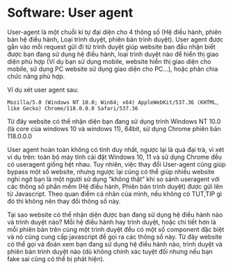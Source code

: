 # Software: User agent

User-agent là một chuỗi kí tự đại diện cho 4 thông số (Hệ điều hành, phiên bản hệ điều hành, Loại trình duyệt, phiên bản trình duyệt). User agent được gắn vào mỗi request gửi đi từ trình duyệt giúp website ban đầu nhận biết được bạn đang sử dụng hệ điều hành, loại trình duyệt nào để hiển thị giao diện phù hợp (Ví dụ bạn sử dụng mobile, website hiển thị giao diện cho mobile, sử dụng PC website sử dụng giao diện cho PC…), hoặc phân chia chức năng phù hợp.

Ví dụ xét user agent sau:

`Mozilla/5.0 (Windows NT 10.0; Win64; x64) AppleWebKit/537.36 (KHTML, like Gecko) Chrome/118.0.0.0 Safari/537.36`

Từ đây website có thể nhận diện bạn đang sử dụng trình Windows NT 10.0 (là core của windows 10 và windows 11), 64bit, sử dụng Chrome phiên bản 118.0.0.0

User agent hoàn toàn không có tính duy nhất, ngược lại là quá đại trà, vì xét ví dụ trên: toàn bộ máy tính cài đặt Windows 10, 11 và sử dụng Chrome đều có useragent giống hệt nhau. Tuy nhiên, việc thay đổi User-agent cũng giúp bypass một số website, nhưng ngược lại cũng có thể giúp nhiều website nghi ngờ bạn là một người sử dụng “không thật” khi so sánh useragent với các thông số phần mềm (Hệ điều hành, Phiên bản trình duyệt) được gửi lên từ Javascript. Theo quan điểm cá nhân của mình, nếu không có TUT,TIP gì đó thì không nên thay đổi thông số này.

Tại sao website có thể nhận diện được bạn đang sử dụng hệ điều hành nào và trình duyệt nào? Mỗi hệ điều hành hay trình duyệt, hoặc chi tiết hơn là mỗi phiên bản trên cùng một trình duyệt đều có một số component đặc biệt và nó cũng cung cấp javascript để gọi ra các thông số này. Từ đây website có thể gọi và đoán xem bạn đang sử dụng hệ điều hành nào, trình duyệt và phiên bản trình duyệt nào (dù không chính xác tuyệt đối nhưng nếu bạn fake sai cũng có thể bị phát hiện).
